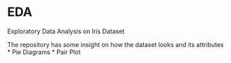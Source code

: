 # EDA
Exploratory Data Analysis on Iris Dataset

The repository has some insight on how the dataset looks and its attributes
    * Pie Diagrams
    * Pair Plot